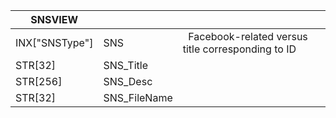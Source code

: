 | SNSVIEW        |              |                                                     |
| -------------- | ------------ | --------------------------------------------------- |
| INX["SNSType"] | SNS          |   Facebook-related versus title corresponding to ID |
| STR[32]        | SNS_Title    |                                                     |
| STR[256]       | SNS_Desc     |                                                     |
| STR[32]        | SNS_FileName |                                                     |